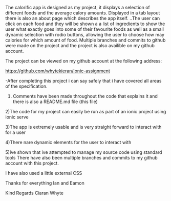 


  The calorific app is designed as my project, it displays a selection of 
different foods and the average calory amounts. Displayed in a tab layout there
is also an about page which describes the app itself. ..The user can click on
each food and they will be shown a a list of ingredients to show the user what exactly goes into some of their favourite foods as well as a small dynamic selection with rodio buttons, allowing the user to choose how may calories for which amount of food. Multiple branches and commits to github were made on the project and the project is also availible on my github account. 

The project can be viewed on my github account at the following address:

 https://github.com/whytekieran/ionic-assignment


-After completing this project i can say safely that i have covered all areas of the specification.

1) Comments have been made throughout the code that explains it and there is also a README.md file (this file) 

2)The code for my project can easily be run as part of an ionic project using ionic serve

3)The app is extremely usable and is very straight forward to interact with for a user

4)There nare dynamic elements for the user to interact with

5)Ive shown that ive attempted to manage my source code using standard tools
There have also been multiple branches and commits to my github account with this project.

I have also used a little external CSS

Thanks for everything Ian and Eamon

Kind Regards
Ciaran Whyte


